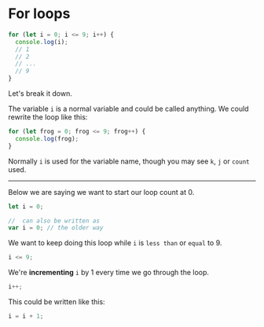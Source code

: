 # For loops

```js
for (let i = 0; i <= 9; i++) {
  console.log(i);
  // 1
  // 2
  // ...
  // 9
}
```

Let's break it down.

The variable `i` is a normal variable and could be called anything. We could rewrite the loop like this:

```js
for (let frog = 0; frog <= 9; frog++) {
  console.log(frog);
}
```

Normally `i` is used for the variable name, though you may see `k`, `j` or `count` used. 

---

Below we are saying we want to start our loop count at 0.

```js
let i = 0;

//  can also be written as
var i = 0; // the older way
```

We want to keep doing this loop while `i` is `less than` or `equal` to 9.

```js
i <= 9;
```

We're **incrementing** `i` by 1 every time we go through the loop.

```js
i++;
```

This could be written like this:

```js
i = i + 1;
```
